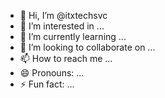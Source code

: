 - 👋 Hi, I’m @itxtechsvc
- 👀 I’m interested in ...
- 🌱 I’m currently learning ...
- 💞️ I’m looking to collaborate on ...
- 📫 How to reach me ...
- 😄 Pronouns: ...
- ⚡ Fun fact: ...

<!---
itxtechsvc/itxtechsvc is a ✨ special ✨ repository because its `README.md` (this file) appears on your GitHub profile.
You can click the Preview link to take a look at your changes.
--->
